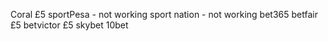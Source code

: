 Coral £5
sportPesa - not working
sport nation - not working
bet365
betfair £5
betvictor £5
skybet
10bet
